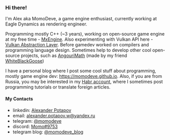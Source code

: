 ### Hi there!

I'm Alex aka MomoDeve, a game engine enthusiast, currently working at Eagle Dynamics as rendering engineer.

Programming mostly C++ (~3 years), working on open-source game engine at my free time - [MxEngine](https://github.com/asc-community/MxEngine). Also experimenting with Vulkan API here - [Vulkan Abstraction Layer](https://github.com/vkdev-team/VulkanAbstractionLayer). Before gamedev worked on compilers and programming language design. Sometimes help to develop other cool open-source projects, such as [AngouriMath](https://github.com/asc-community/AngouriMath) (made by my friend [WhiteBlackGoose](https://github.com/WhiteBlackGoose))

I have a personal blog where I post some cool stuff about programming, mostly game engine dev: https://momodeve.github.io. Also, if you are from Russia, you may be interested in my [Habr account](https://habr.com/ru/users/momodev/posts/), where I sometimes post programming tutorials or translate foreign articles.

#### My Contacts
- linkedin: [Alexander Potapov](https://www.linkedin.com/in/alexander-potapov)
- email: alexander.potapov.w@yandex.ru
- telegram: [@momodeve](https://t.me/momodeve)
- discord: [Momo#9753](https://discord.com)
- telegram blog: [@momodeve_blog](https://t.me/momodeve_blog)
